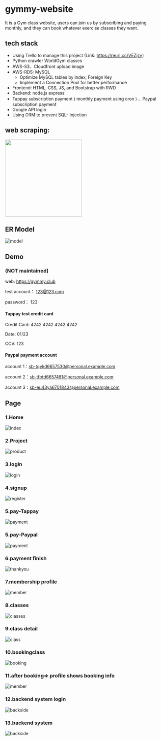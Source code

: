 # gymmy-website
It is a Gym class website, users can join us by subscribing and paying monthly, and they can book whatever exercise classes they want.


## tech stack
- Using Trello to manage this project  (Link: https://reurl.cc/VEZjzy)
- Python crawler WorldGym classes
- AWS-S3、Cloudfront upload image
- AWS-RDS: MySQL
  - Optimize MySQL tables by index, Foreign Key
  - Implement a Connection Pool for better performance
- Frontend: HTML, CSS, JS, and Bootstrap with RWD
- Backend: node.js express
- Tappay subscription payment ( monthly payment using cron ) 、Paypal subscription payment
- Google API login 
- Using ORM to prevent SQL- Injection 

## web scraping:
<img src="./github-png/class_webScrapingProcess.png" height="250" />

## ER Model
![model](./github-png/ER_model.png)

## Demo
### (NOT maintained)
web: https://gymmy.club

test account： 123@123.com

password： 123

#### Tappay test credit card

Credit Card: 4242 4242 4242 4242

Date: 01/23

CCV: 123

#### Paypal payment account

account 1：sb-tqykd6657530@personal.example.com

account 2：sb-tfbtd6657481@personal.example.com

account 3：sb-eu43ya6701843@personal.example.com


## Page
### 1.Home
![index](./github-png/1-1index.jpeg)

<!-- #### Home RWD:
![index](./github-png/1-2index.jpeg) -->

### 2.Project
![product](./github-png/1-3product.jpeg)

<!-- #### ProjectRWD:
![product](./github-png/1-4product.jpeg) -->

### 3.login
![login](./github-png/2-1login.png)

### 4.signup
![register](./github-png/3-1register.jpeg)

<!-- #### signupRWD:
![register](./github-png/3-2register.jpeg) -->

### 5.pay-Tappay
![payment](./github-png/4-1payment.jpeg)

### 5.pay-Paypal
![payment](./github-png/4-3payment.jpeg)

<!-- #### 付款頁面RWD:
![payment](./github-png/4-2payment.jpeg) -->

### 6.payment finish
![thankyou](./github-png/5-1thankyou.png)

### 7.membership profile
![member](./github-png/6-1member.jpeg)

### 8.classes
![classes](./github-png/7-1classes.jpeg)

<!-- #### classesRWD:
![classes](./github-png/7-2classes.png) -->

### 9.class detail
![class](./github-png/8-1class.jpeg)

<!-- ####class detailRWD:
![class](./github-png/8-2class.jpeg) -->

### 10.bookingclass
![booking](./github-png/9-1booking.png)

### 11.after booking=> profile shows booking info
![member](./github-png/10-1update-mem.jpeg)

<!-- ### profileRWD:
![member](./github-png/10-2update-mem.jpeg) -->

### 12.backend system login
![backside](./github-png/11-1backside-login.jpeg)

### 13.backend system
![backside](./github-png/12-1backside.jpeg)
